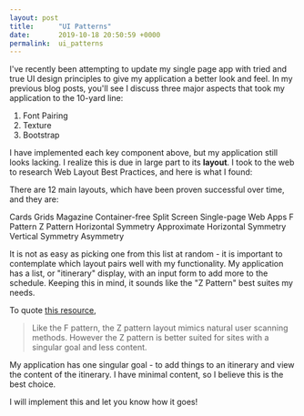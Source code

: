 ```yaml
---
layout: post
title:      "UI Patterns"
date:       2019-10-18 20:50:59 +0000
permalink:  ui_patterns
---
```



I've recently been attempting to update my single page app with tried and true UI design principles to give my application a better look and feel. In my previous blog posts, you'll see I discuss three major aspects that took my application to the 10-yard line:

1) Font Pairing
2) Texture
3) Bootstrap

I have implemented each key component above, but my application still looks lacking.  I realize this is due in large part to its **layout**.  I took to the web to research Web Layout Best Practices, and here is what I found:

There are 12 main layouts, which have been proven successful over time, and they are:

Cards
Grids
Magazine
Container-free
Split Screen
Single-page Web Apps
F Pattern
Z Pattern
Horizontal Symmetry
Approximate Horizontal Symmetry
Vertical Symmetry
Asymmetry

It is not as easy as picking one from this list at random - it is important to contemplate which layout pairs well with my functionality.  My application has a list, or "itinerary" display, with an input form to add more to the schedule.  Keeping this in mind, it sounds like the "Z Pattern" best suites my needs.

To quote [this resource](https://www.uxpin.com/studio/blog/web-layout-best-practices-12-timeless-ui-patterns-explained/),
> Like the F pattern, the Z pattern layout mimics natural user scanning methods. However the Z pattern is better suited for sites with a singular goal and less content.
> 

My application has one singular goal - to add things to an itinerary and view the content of the itinerary.  I have minimal content, so I believe this is the best choice.

I will implement this and let you know how it goes!

